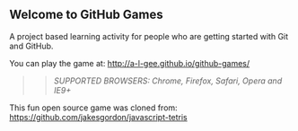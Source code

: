 ## Welcome to GitHub Games

A project based learning activity for people who are getting started with Git and GitHub.

You can play the game at: http://a-l-gee.github.io/github-games/

>> _*SUPPORTED BROWSERS*: Chrome, Firefox, Safari, Opera and IE9+_

This fun open source game was cloned from: https://github.com/jakesgordon/javascript-tetris

